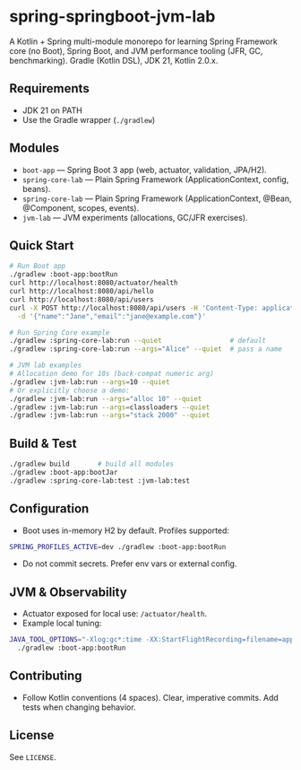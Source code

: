 # spring-springboot-jvm-lab

A Kotlin + Spring multi-module monorepo for learning Spring Framework core (no Boot), Spring Boot, and JVM performance tooling (JFR, GC, benchmarking). Gradle (Kotlin DSL), JDK 21, Kotlin 2.0.x.

## Requirements
- JDK 21 on PATH
- Use the Gradle wrapper (`./gradlew`)

## Modules
- `boot-app` — Spring Boot 3 app (web, actuator, validation, JPA/H2).
- `spring-core-lab` — Plain Spring Framework (ApplicationContext, config, beans).
- `spring-core-lab` — Plain Spring Framework (ApplicationContext, @Bean, @Component, scopes, events).
- `jvm-lab` — JVM experiments (allocations, GC/JFR exercises).

## Quick Start
```bash
# Run Boot app
./gradlew :boot-app:bootRun
curl http://localhost:8080/actuator/health
curl http://localhost:8080/api/hello
curl http://localhost:8080/api/users
curl -X POST http://localhost:8080/api/users -H 'Content-Type: application/json' \
  -d '{"name":"Jane","email":"jane@example.com"}'

# Run Spring Core example
./gradlew :spring-core-lab:run --quiet                 # default
./gradlew :spring-core-lab:run --args="Alice" --quiet  # pass a name

# JVM lab examples
# Allocation demo for 10s (back-compat numeric arg)
./gradlew :jvm-lab:run --args=10 --quiet
# Or explicitly choose a demo:
./gradlew :jvm-lab:run --args="alloc 10" --quiet
./gradlew :jvm-lab:run --args=classloaders --quiet
./gradlew :jvm-lab:run --args="stack 2000" --quiet
```

## Build & Test
```bash
./gradlew build       # build all modules
./gradlew :boot-app:bootJar
./gradlew :spring-core-lab:test :jvm-lab:test
```

## Configuration
- Boot uses in-memory H2 by default. Profiles supported:
```bash
SPRING_PROFILES_ACTIVE=dev ./gradlew :boot-app:bootRun
```
- Do not commit secrets. Prefer env vars or external config.

## JVM & Observability
- Actuator exposed for local use: `/actuator/health`.
- Example local tuning:
```bash
JAVA_TOOL_OPTIONS="-Xlog:gc*:time -XX:StartFlightRecording=filename=app.jfr,duration=60s" \
  ./gradlew :boot-app:bootRun
```

## Contributing
- Follow Kotlin conventions (4 spaces). Clear, imperative commits. Add tests when changing behavior.

## License
See `LICENSE`.

